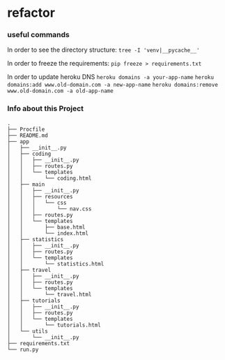 # refactor

### useful commands

In order to see the directory structure:
`tree -I 'venv|__pycache__'`

In order to freeze the requirements:
`pip freeze > requirements.txt`

In order to update heroku DNS
`heroku domains -a your-app-name`
`heroku domains:add www.old-domain.com -a new-app-name`
`heroku domains:remove www.old-domain.com -a old-app-name`

### Info about this Project

```
.
├── Procfile
├── README.md
├── app
│   ├── __init__.py
│   ├── coding
│   │   ├── __init__.py
│   │   ├── routes.py
│   │   └── templates
│   │       └── coding.html
│   ├── main
│   │   ├── __init__.py
│   │   ├── resources
│   │   │   └── css
│   │   │       └── nav.css
│   │   ├── routes.py
│   │   └── templates
│   │       ├── base.html
│   │       └── index.html
│   ├── statistics
│   │   ├── __init__.py
│   │   ├── routes.py
│   │   └── templates
│   │       └── statistics.html
│   ├── travel
│   │   ├── __init__.py
│   │   ├── routes.py
│   │   └── templates
│   │       └── travel.html
│   ├── tutorials
│   │   ├── __init__.py
│   │   ├── routes.py
│   │   └── templates
│   │       └── tutorials.html
│   └── utils
│       └── __init__.py
├── requirements.txt
└── run.py
```
